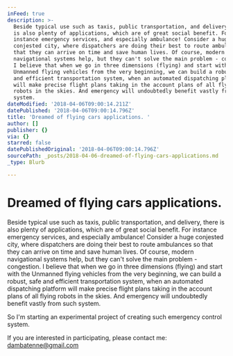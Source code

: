 ```yaml
---
inFeed: true
description: >-
  Beside typical use such as taxis, public transportation, and delivery, there
  is also plenty of applications, which are of great social benefit. For
  instance emergency services, and especially ambulance! Consider a huge
  conjested city, where dispatchers are doing their best to route ambulances so
  that they can arrive on time and save human lives. Of course, modern
  navigational systems help, but they can't solve the main problem - congestion.
  I believe that when we go in three dimensions (flying) and start with the
  Unmanned flying vehicles from the very beginning, we can build a robust, safe
  and efficient transportation system, when an automated dispatching platform
  will make precise flight plans taking in the account plans of all flying
  robots in the skies. And emergency will undoubtedly benefit vastly from such
  system.
dateModified: '2018-04-06T09:00:14.211Z'
datePublished: '2018-04-06T09:00:14.796Z'
title: 'Dreamed of flying cars applications. '
author: []
publisher: {}
via: {}
starred: false
datePublishedOriginal: '2018-04-06T09:00:14.796Z'
sourcePath: _posts/2018-04-06-dreamed-of-flying-cars-applications.md
_type: Blurb

---
```

# Dreamed of flying cars applications. 

Beside typical use such as taxis, public transportation, and delivery, there is also plenty of applications, which are of great social benefit. For instance emergency services, and especially ambulance! Consider a huge conjested city, where dispatchers are doing their best to route ambulances so that they can arrive on time and save human lives. Of course, modern navigational systems help, but they can't solve the main problem - congestion. I believe that when we go in three dimensions (flying) and start with the Unmanned flying vehicles from the very beginning, we can build a robust, safe and efficient transportation system, when an automated dispatching platform will make precise flight plans taking in the account plans of all flying robots in the skies. And emergency will undoubtedly benefit vastly from such system.

So I'm starting an experimental project of creating such emergency control system. 

If you are interested in participating, please contact me: dambatenne@gmail.com